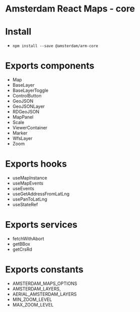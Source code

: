 # Amsterdam React Maps - core


# Install
- `npm install --save @amsterdam/arm-core`


# Exports components
- Map
- BaseLayer
- BaseLayerToggle
- ControlButton
- GeoJSON
- GeoJSONLayer
- RDGeoJSON
- MapPanel
- Scale
- ViewerContainer
- Marker
- WfsLayer
- Zoom

# Exports hooks
- useMapInstance
- useMapEvents
- useEvents
- useGetAddressFromLatLng
- usePanToLatLng
- useStateRef

# Exports services
- fetchWithAbort
- getBBox
- getCrsRd

# Exports constants
- AMSTERDAM_MAPS_OPTIONS
- AMSTERDAM_LAYERS,
- AERIAL_AMSTERDAM_LAYERS
- MIN_ZOOM_LEVEL
- MAX_ZOOM_LEVEL

